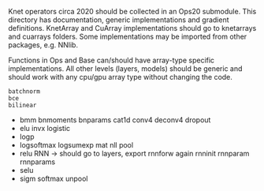 Knet operators circa 2020 should be collected in an Ops20 submodule. This directory has
documentation, generic implementations and gradient definitions. KnetArray and CuArray
implementations should go to knetarrays and cuarrays folders. Some implementations may be
imported from other packages, e.g. NNlib.

Functions in Ops and Base can/should have array-type specific implementations. All other
levels (layers, models) should be generic and should work with any cpu/gpu array type
without changing the code.

    batchnorm
    bce
    bilinear
*   bmm
    bnmoments
    bnparams
    cat1d
    conv4
    deconv4
    dropout
*   elu
    invx
    logistic
*   logp
*   logsoftmax
    logsumexp
    mat
    nll
    pool
*   relu
    RNN -> should go to layers, export rnnforw again
    rnninit
    rnnparam
    rnnparams
*   selu
*   sigm
    softmax
    unpool
